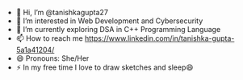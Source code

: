 - 👋 Hi, I’m @tanishkagupta27
- 👀 I’m interested in Web Development and Cybersecurity
- 🌱 I’m currently exploring DSA in C++ Programming Language
- 📫 How to reach me https://www.linkedin.com/in/tanishka-gupta-5a1a41204/ 
- 😄 Pronouns: She/Her
- ⚡ In my free time I love to draw sketches and sleep😄

<!---
tanishkagupta27/tanishkagupta27 is a ✨ special ✨ repository because its `README.md` (this file) appears on your GitHub profile.
You can click the Preview link to take a look at your changes.
--->
